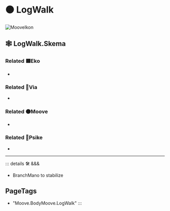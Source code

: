 # 🟠 <mooves>LogWalk</mooves>

![MooveIkon](/Moove/Moove_Ikon.png)

## 🕸 LogWalk.Skema

### Related 🟩<ekos>Eko</ekos>

-

### Related 🔻<via>Via</via>

-

### Related 🟠<mooves>Moove</mooves>

-

### Related 💜<psike>Psike</psike>

-

---

<!-- =================================================== -->
<!-- =================================================== -->
<!-- =================================================== -->
<!-- =================================================== -->
<!-- =================================================== -->
::: details 🛠 <dev>&&&</dev>

- BranchMano to stabilize

<h2>PageTags</h2>

- "Moove.BodyMoove.LogWalk"
:::
